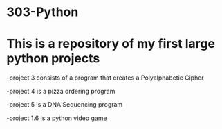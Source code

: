 # 303-Python
# This is a repository of my first large python projects
 -project 3 consists of a program that creates a Polyalphabetic Cipher
 
 -project 4 is a pizza ordering program
 
 -project 5 is a DNA Sequencing program
 
 -project 1.6 is a python video game

